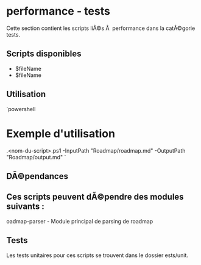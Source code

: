 ﻿# performance - tests

Cette section contient les scripts liÃ©s Ã  performance dans la catÃ©gorie tests.

## Scripts disponibles

- $fileName
- $fileName


## Utilisation

`powershell
# Exemple d'utilisation
.\<nom-du-script>.ps1 -InputPath "Roadmap/roadmap.md" -OutputPath "Roadmap/output.md"
`

## DÃ©pendances

Ces scripts peuvent dÃ©pendre des modules suivants :
- oadmap-parser - Module principal de parsing de roadmap

## Tests

Les tests unitaires pour ces scripts se trouvent dans le dossier 	ests/unit.
